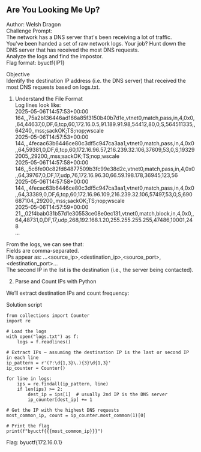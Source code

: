 ## Are You Looking Me Up?  
Author: Welsh Dragon  
Challenge Prompt:  
The network has a DNS server that's been receiving a lot of traffic.  
You've been handed a set of raw network logs. Your job? Hunt down the DNS server that has received the most DNS requests.  
Analyze the logs and find the impostor.  
Flag format: byuctf{IP1}  

Objective  
Identify the destination IP address (i.e. the DNS server) that received the most DNS requests based on logs.txt.  
1. Understand the File Format  
Log lines look like:  
2025-05-06T14:57:53+00:00 164,,,75a2b136446ad166a85f3150b40b7d1e,vtnet0,match,pass,in,4,0x0,,64,44637,0,DF,6,tcp,60,172.16.0.5,91.189.91.98,54412,80,0,S,564511335,,64240,,mss;sackOK;TS;nop;wscale  
2025-05-06T14:57:53+00:00  144,,,4fecac63b6446ce80c3df5c947ca3aa1,vtnet0,match,pass,in,4,0x0,,64,59381,0,DF,6,tcp,60,172.16.96.57,216.239.32.106,37609,53,0,S,193292005,,29200,,mss;sackOK;TS;nop;wscale  
2025-05-06T14:57:58+00:00 146,,,5c6fe00c82fd64877509b3fc99e38d2c,vtnet0,match,pass,in,4,0x0,,64,39767,0,DF,17,udp,76,172.16.96.30,66.59.198.178,36945,123,56  
2025-05-06T14:57:58+00:00   144,,,4fecac63b6446ce80c3df5c947ca3aa1,vtnet0,match,pass,in,4,0x0,,64,33389,0,DF,6,tcp,60,172.16.96.109,216.239.32.106,57497,53,0,S,690687104,,29200,,mss;sackOK;TS;nop;wscale  
2025-05-06T14:57:59+00:00 21,,,02f4bab031b57d1e30553ce08e0ec131,vtnet0,match,block,in,4,0x0,,64,48731,0,DF,17,udp,268,192.168.1.20,255.255.255.255,47486,10001,248  
...  

From the logs, we can see that:  
Fields are comma-separated.  
IPs appear as: ...<source_ip>,<destination_ip>,<source_port>,<destination_port>...  
The second IP in the list is the destination (i.e., the server being contacted).  

2. Parse and Count IPs with Python

We’ll extract destination IPs and count frequency:  

Solution script  
```
from collections import Counter
import re

# Load the logs
with open("logs.txt") as f:
    logs = f.readlines()

# Extract IPs – assuming the destination IP is the last or second IP in each line
ip_pattern = r'(?:\d{1,3}\.){3}\d{1,3}'
ip_counter = Counter()

for line in logs:
    ips = re.findall(ip_pattern, line)
    if len(ips) >= 2:
        dest_ip = ips[1]  # usually 2nd IP is the DNS server
        ip_counter[dest_ip] += 1

# Get the IP with the highest DNS requests
most_common_ip, count = ip_counter.most_common(1)[0]

# Print the flag
print(f"byuctf{{{most_common_ip}}}")
```

Flag: byuctf{172.16.0.1}  
